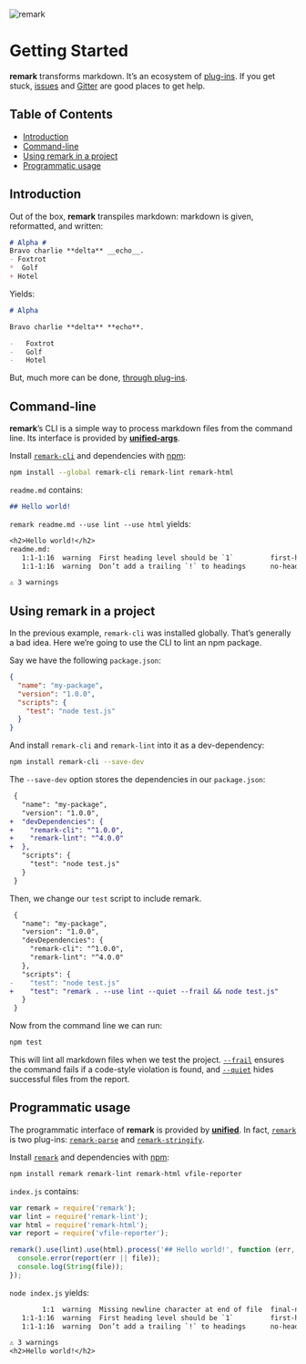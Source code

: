 ![remark][logo]

# Getting Started

**remark** transforms markdown.  It’s an ecosystem of [plug-ins][plugins].
If you get stuck, [issues][] and [Gitter][] are good places to get help.

## Table of Contents

*   [Introduction](#introduction)
*   [Command-line](#command-line)
*   [Using remark in a project](#using-remark-in-a-project)
*   [Programmatic usage](#programmatic-usage)

## Introduction

Out of the box, **remark** transpiles markdown:
markdown is given, reformatted, and written:

```md
# Alpha #
Bravo charlie **delta** __echo__.
- Foxtrot
*  Golf
+ Hotel
```

Yields:

```md
# Alpha

Bravo charlie **delta** **echo**.

-   Foxtrot
-   Golf
-   Hotel
```

But, much more can be done, [through plug-ins][plugins].

## Command-line

**remark**’s CLI is a simple way to process markdown files from the
command line.  Its interface is provided by [**unified-args**][unified-args].

Install [`remark-cli`][cli] and dependencies with [npm][]:

```bash
npm install --global remark-cli remark-lint remark-html
```

`readme.md` contains:

```md
## Hello world!
```

`remark readme.md --use lint --use html` yields:

```txt
<h2>Hello world!</h2>
readme.md:
   1:1-1:16  warning  First heading level should be `1`         first-heading-level
   1:1-1:16  warning  Don’t add a trailing `!` to headings      no-heading-punctuation

⚠ 3 warnings
```

## Using remark in a project

In the previous example, `remark-cli` was installed globally.  That’s
generally a bad idea.  Here we’re going to use the CLI to lint
an npm package.

Say we have the following `package.json`:

```json
{
  "name": "my-package",
  "version": "1.0.0",
  "scripts": {
    "test": "node test.js"
  }
}
```

And install `remark-cli` and `remark-lint` into it as a dev-dependency:

```sh
npm install remark-cli --save-dev
```

The `--save-dev` option stores the dependencies in our `package.json`:

```diff
 {
   "name": "my-package",
   "version": "1.0.0",
+  "devDependencies": {
+    "remark-cli": "^1.0.0",
+    "remark-lint": "^4.0.0"
+  },
   "scripts": {
     "test": "node test.js"
   }
 }
```

Then, we change our `test` script to include remark.

```diff
 {
   "name": "my-package",
   "version": "1.0.0",
   "devDependencies": {
     "remark-cli": "^1.0.0",
     "remark-lint": "^4.0.0"
   },
   "scripts": {
-    "test": "node test.js"
+    "test": "remark . --use lint --quiet --frail && node test.js"
   }
 }
```

Now from the command line we can run:

```sh
npm test
```

This will lint all markdown files when we test the project.
[`--frail`][frail] ensures the command fails if a code-style violation
is found, and [`--quiet`][quiet] hides successful files from the report.

## Programmatic usage

The programmatic interface of **remark** is provided by
[**unified**][unified].  In fact, [`remark`][api] is two plug-ins:
[`remark-parse`][parse] and [`remark-stringify`][stringify].

Install [`remark`][api] and dependencies with [npm][]:

```bash
npm install remark remark-lint remark-html vfile-reporter
```

`index.js` contains:

```js
var remark = require('remark');
var lint = require('remark-lint');
var html = require('remark-html');
var report = require('vfile-reporter');

remark().use(lint).use(html).process('## Hello world!', function (err, file) {
  console.error(report(err || file));
  console.log(String(file));
});
```

`node index.js` yields:

```txt
        1:1  warning  Missing newline character at end of file  final-newline
   1:1-1:16  warning  First heading level should be `1`         first-heading-level
   1:1-1:16  warning  Don’t add a trailing `!` to headings      no-heading-punctuation

⚠ 3 warnings
<h2>Hello world!</h2>
```

<!-- Definitions -->

[logo]: https://cdn.rawgit.com/wooorm/remark/6ecac20/logo.svg

[issues]: https://github.com/wooorm/remark/issues

[gitter]: https://gitter.im/wooorm/remark

[npm]: https://docs.npmjs.com/cli/install

[api]: https://github.com/wooorm/remark/tree/master/packages/remark

[cli]: https://github.com/wooorm/remark/tree/master/packages/remark-cli

[plugins]: https://github.com/wooorm/remark/tree/master/doc/plugins.md

[unified]: https://github.com/wooorm/unified

[unified-args]: https://github.com/wooorm/unified-args

[frail]: https://github.com/wooorm/unified-args#--frail

[quiet]: https://github.com/wooorm/unified-args#--quiet

[parse]: https://github.com/wooorm/remark/tree/master/packages/remark-parse

[stringify]: https://github.com/wooorm/remark/tree/master/packages/remark-stringify
